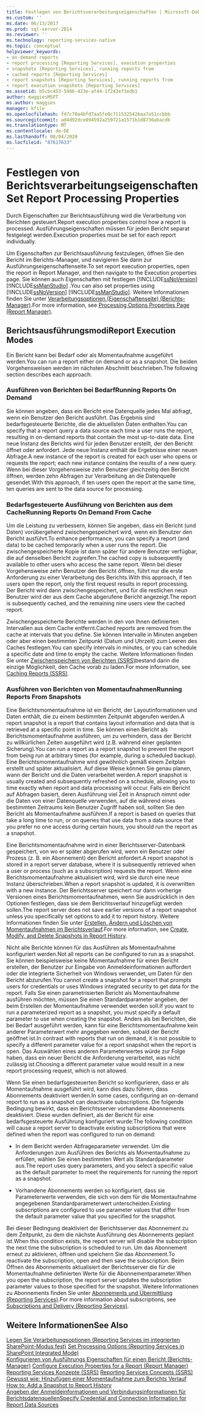 ```yaml
---
title: Festlegen von Berichtsverarbeitungseigenschaften | Microsoft-Dokumentation
ms.custom: ''
ms.date: 06/13/2017
ms.prod: sql-server-2014
ms.reviewer: ''
ms.technology: reporting-services-native
ms.topic: conceptual
helpviewer_keywords:
- on-demand reports
- report processing [Reporting Services], execution properties
- snapshots [Reporting Services], running reports from
- cached reports [Reporting Services]
- report snapshots [Reporting Services], running reports from
- report execution snapshots [Reporting Services]
ms.assetid: b5cbc453-5986-423e-af44-1f243ef3edb1
author: maggiesMSFT
ms.author: maggies
manager: kfile
ms.openlocfilehash: f47c70a4bfd7aa5fe0c711532542baa7a51ccbbb
ms.sourcegitcommit: ad4d92dce894592a259721a1571b1d8736abacdb
ms.translationtype: MT
ms.contentlocale: de-DE
ms.lasthandoff: 08/04/2020
ms.locfileid: "87617633"
---
```

# <a name="set-report-processing-properties"></a><span data-ttu-id="350cf-102">Festlegen von Berichtsverarbeitungseigenschaften</span><span class="sxs-lookup"><span data-stu-id="350cf-102">Set Report Processing Properties</span></span>
  <span data-ttu-id="350cf-103">Durch Eigenschaften zur Berichtsausführung wird die Verarbeitung von Berichten gesteuert.</span><span class="sxs-lookup"><span data-stu-id="350cf-103">Report execution properties control how a report is processed.</span></span> <span data-ttu-id="350cf-104">Ausführungseigenschaften müssen für jeden Bericht separat festgelegt werden.</span><span class="sxs-lookup"><span data-stu-id="350cf-104">Execution properties must be set for each report individually.</span></span>  
  
 <span data-ttu-id="350cf-105">Um Eigenschaften zur Berichtsausführung festzulegen, öffnen Sie den Bericht im Berichts-Manager, und navigieren Sie dann zur Ausführungseigenschaftenseite.</span><span class="sxs-lookup"><span data-stu-id="350cf-105">To set report execution properties, open the report in Report Manager, and then navigate to the Execution properties page.</span></span> <span data-ttu-id="350cf-106">Sie können auch Eigenschaften mit festlegen [!INCLUDE[ssNoVersion](../../includes/ssnoversion-md.md)] [!INCLUDE[ssManStudio](../../includes/ssmanstudio-md.md)] .</span><span class="sxs-lookup"><span data-stu-id="350cf-106">You can also set properties using [!INCLUDE[ssNoVersion](../../includes/ssnoversion-md.md)] [!INCLUDE[ssManStudio](../../includes/ssmanstudio-md.md)].</span></span> <span data-ttu-id="350cf-107">Weitere Informationen finden Sie unter [Verarbeitungsoptionen (Eigenschaftenseite) (Berichts-Manager)](../processing-options-properties-page-report-manager.md).</span><span class="sxs-lookup"><span data-stu-id="350cf-107">For more information, see [Processing Options Properties Page &#40;Report Manager&#41;](../processing-options-properties-page-report-manager.md).</span></span>  
  
## <a name="report-execution-modes"></a><span data-ttu-id="350cf-108">Berichtsausführungsmodi</span><span class="sxs-lookup"><span data-stu-id="350cf-108">Report Execution Modes</span></span>  
 <span data-ttu-id="350cf-109">Ein Bericht kann bei Bedarf oder als Momentaufnahme ausgeführt werden.</span><span class="sxs-lookup"><span data-stu-id="350cf-109">You can run a report either on demand or as a snapshot.</span></span> <span data-ttu-id="350cf-110">Die beiden Vorgehensweisen werden im nächsten Abschnitt beschrieben.</span><span class="sxs-lookup"><span data-stu-id="350cf-110">The following section describes each approach.</span></span>  
  
### <a name="running-reports-on-demand"></a><span data-ttu-id="350cf-111">Ausführen von Berichten bei Bedarf</span><span class="sxs-lookup"><span data-stu-id="350cf-111">Running Reports On Demand</span></span>  
 <span data-ttu-id="350cf-112">Sie können angeben, dass ein Bericht eine Datenquelle jedes Mal abfragt, wenn ein Benutzer den Bericht ausführt. Das Ergebnis sind bedarfsgesteuerte Berichte, die die aktuellsten Daten enthalten.</span><span class="sxs-lookup"><span data-stu-id="350cf-112">You can specify that a report query a data source each time a user runs the report, resulting in on-demand reports that contain the most up-to-date data.</span></span> <span data-ttu-id="350cf-113">Eine neue Instanz des Berichts wird für jeden Benutzer erstellt, der den Bericht öffnet oder anfordert. Jede neue Instanz enthält die Ergebnisse einer neuen Abfrage.</span><span class="sxs-lookup"><span data-stu-id="350cf-113">A new instance of the report is created for each user who opens or requests the report; each new instance contains the results of a new query.</span></span> <span data-ttu-id="350cf-114">Wenn bei dieser Vorgehensweise zehn Benutzer gleichzeitig den Bericht öffnen, werden zehn Abfragen zur Verarbeitung an die Datenquelle gesendet.</span><span class="sxs-lookup"><span data-stu-id="350cf-114">With this approach, if ten users open the report at the same time, ten queries are sent to the data source for processing.</span></span>  
  
### <a name="running-reports-on-demand-from-cache"></a><span data-ttu-id="350cf-115">Bedarfsgesteuerte Ausführung von Berichten aus dem Cache</span><span class="sxs-lookup"><span data-stu-id="350cf-115">Running Reports On Demand From Cache</span></span>  
 <span data-ttu-id="350cf-116">Um die Leistung zu verbessern, können Sie angeben, dass ein Bericht (und Daten) vorübergehend zwischengespeichert wird, wenn ein Benutzer den Bericht ausführt.</span><span class="sxs-lookup"><span data-stu-id="350cf-116">To enhance performance, you can specify a report (and data) to be cached temporarily when a user runs the report.</span></span> <span data-ttu-id="350cf-117">Die zwischengespeicherte Kopie ist dann später für andere Benutzer verfügbar, die auf denselben Bericht zugreifen.</span><span class="sxs-lookup"><span data-stu-id="350cf-117">The cached copy is subsequently available to other users who access the same report.</span></span> <span data-ttu-id="350cf-118">Wenn bei dieser Vorgehensweise zehn Benutzer den Bericht öffnen, führt nur die erste Anforderung zu einer Verarbeitung des Berichts.</span><span class="sxs-lookup"><span data-stu-id="350cf-118">With this approach, if ten users open the report, only the first request results in report processing.</span></span> <span data-ttu-id="350cf-119">Der Bericht wird dann zwischengespeichert, und für die restlichen neun Benutzer wird der aus dem Cache abgerufene Bericht angezeigt.</span><span class="sxs-lookup"><span data-stu-id="350cf-119">The report is subsequently cached, and the remaining nine users view the cached report.</span></span>  
  
 <span data-ttu-id="350cf-120">Zwischengespeicherte Berichte werden in den von Ihnen definierten Intervallen aus dem Cache entfernt.</span><span class="sxs-lookup"><span data-stu-id="350cf-120">Cached reports are removed from the cache at intervals that you define.</span></span> <span data-ttu-id="350cf-121">Sie können Intervalle in Minuten angeben oder aber einen bestimmten Zeitpunkt (Datum und Uhrzeit) zum Leeren des Caches festlegen.</span><span class="sxs-lookup"><span data-stu-id="350cf-121">You can specify intervals in minutes, or you can schedule a specific date and time to empty the cache.</span></span> <span data-ttu-id="350cf-122">Weitere Informationen finden Sie unter [Zwischenspeichern von Berichten &#40;SSRS&#41;](caching-reports-ssrs.md)bestand darin die einzige Möglichkeit, den Cache vorab zu laden.</span><span class="sxs-lookup"><span data-stu-id="350cf-122">For more information, see [Caching Reports &#40;SSRS&#41;](caching-reports-ssrs.md).</span></span>  
  
### <a name="running-reports-from-snapshots"></a><span data-ttu-id="350cf-123">Ausführen von Berichten von Momentaufnahmen</span><span class="sxs-lookup"><span data-stu-id="350cf-123">Running Reports From Snapshots</span></span>  
 <span data-ttu-id="350cf-124">Eine Berichtsmomentaufnahme ist ein Bericht, der Layoutinformationen und Daten enthält, die zu einem bestimmten Zeitpunkt abgerufen werden.</span><span class="sxs-lookup"><span data-stu-id="350cf-124">A report snapshot is a report that contains layout information and data that is retrieved at a specific point in time.</span></span> <span data-ttu-id="350cf-125">Sie können einen Bericht als Berichtsmomentaufnahme ausführen, um zu verhindern, dass der Bericht zu willkürlichen Zeiten ausgeführt wird (z.B. während einer geplanten Sicherung).</span><span class="sxs-lookup"><span data-stu-id="350cf-125">You can run a report as a report snapshot to prevent the report from being run at arbitrary times (for example, during a scheduled backup).</span></span> <span data-ttu-id="350cf-126">Eine Berichtsmomentaufnahme wird gewöhnlich gemäß einem Zeitplan erstellt und später aktualisiert. Auf diese Weise können Sie genau planen, wann der Bericht und die Daten verarbeitet werden.</span><span class="sxs-lookup"><span data-stu-id="350cf-126">A report snapshot is usually created and subsequently refreshed on a schedule, allowing you to time exactly when report and data processing will occur.</span></span> <span data-ttu-id="350cf-127">Falls ein Bericht auf Abfragen basiert, deren Ausführung viel Zeit in Anspruch nimmt oder die Daten von einer Datenquelle verwenden, auf die während eines bestimmten Zeitraums kein Benutzer Zugriff haben soll, sollten Sie den Bericht als Momentaufnahme ausführen.</span><span class="sxs-lookup"><span data-stu-id="350cf-127">If a report is based on queries that take a long time to run, or on queries that use data from a data source that you prefer no one access during certain hours, you should run the report as a snapshot.</span></span>  
  
 <span data-ttu-id="350cf-128">Eine Berichtsmomentaufnahme wird in einer Berichtsserver-Datenbank gespeichert, von wo er später abgerufen wird, wenn ein Benutzer oder Prozess (z. B. ein Abonnement) den Bericht anfordert.</span><span class="sxs-lookup"><span data-stu-id="350cf-128">A report snapshot is stored in a report server database, where it is subsequently retrieved when a user or process (such as a subscription) requests the report.</span></span> <span data-ttu-id="350cf-129">Wenn eine Berichtsmomentaufnahme aktualisiert wird, wird sie durch eine neue Instanz überschrieben.</span><span class="sxs-lookup"><span data-stu-id="350cf-129">When a report snapshot is updated, it is overwritten with a new instance.</span></span> <span data-ttu-id="350cf-130">Der Berichtsserver speichert nur dann vorherige Versionen eines Berichtsmomentaufnahmen, wenn Sie ausdrücklich in den Optionen festlegen, dass sie dem Berichtsverlauf hinzugefügt werden sollen.</span><span class="sxs-lookup"><span data-stu-id="350cf-130">The report server does not save earlier versions of a report snapshot unless you specifically set options to add it to report history.</span></span> <span data-ttu-id="350cf-131">Weitere Informationen finden Sie unter [Erstellen, Ändern und Löschen von Momentaufnahmen im Berichtsverlauf](create-modify-and-delete-snapshots-in-report-history.md).</span><span class="sxs-lookup"><span data-stu-id="350cf-131">For more information, see [Create, Modify, and Delete Snapshots in Report History](create-modify-and-delete-snapshots-in-report-history.md).</span></span>  
  
 <span data-ttu-id="350cf-132">Nicht alle Berichte können für das Ausführen als Momentaufnahme konfiguriert werden.</span><span class="sxs-lookup"><span data-stu-id="350cf-132">Not all reports can be configured to run as a snapshot.</span></span> <span data-ttu-id="350cf-133">Sie können beispielsweise keine Momentaufnahme für einen Bericht erstellen, der Benutzer zur Eingabe von Anmeldeinformationen auffordert oder die integrierte Sicherheit von Windows verwendet, um Daten für den Bericht abzurufen.</span><span class="sxs-lookup"><span data-stu-id="350cf-133">You cannot create a snapshot for a report that prompts users for credentials or uses Windows integrated security to get data for the report.</span></span> <span data-ttu-id="350cf-134">Falls Sie einen parametrisierten Bericht als Momentaufnahme ausführen möchten, müssen Sie einen Standardparameter angeben, der beim Erstellen der Momentaufnahme verwendet werden soll.</span><span class="sxs-lookup"><span data-stu-id="350cf-134">If you want to run a parameterized report as a snapshot, you must specify a default parameter to use when creating the snapshot.</span></span> <span data-ttu-id="350cf-135">Anders als bei Berichten, die bei Bedarf ausgeführt werden, kann für eine Berichtsmomentaufnahme kein anderer Parameterwert mehr angegeben werden, sobald der Bericht geöffnet ist.</span><span class="sxs-lookup"><span data-stu-id="350cf-135">In contrast with reports that run on demand, it is not possible to specify a different parameter value for a report snapshot when the report is open.</span></span> <span data-ttu-id="350cf-136">Das Auswählen eines anderen Parameterwertes würde zur Folge haben, dass ein neuer Bericht die Anforderung verarbeitet, was nicht zulässig ist.</span><span class="sxs-lookup"><span data-stu-id="350cf-136">Choosing a different parameter value would result in a new report processing request, which is not allowed.</span></span>  
  
 <span data-ttu-id="350cf-137">Wenn Sie einen bedarfsgesteuerten Bericht so konfigurieren, dass er als Momentaufnahme ausgeführt wird, kann dies dazu führen, dass Abonnements deaktiviert werden.</span><span class="sxs-lookup"><span data-stu-id="350cf-137">In some cases, configuring an on-demand report to run as a snapshot can deactivate subscriptions.</span></span> <span data-ttu-id="350cf-138">Die folgende Bedingung bewirkt, dass ein Berichtsserver vorhandene Abonnements deaktiviert. Diese wurden definiert, als der Bericht für eine bedarfsgesteuerte Ausführung konfiguriert wurde:</span><span class="sxs-lookup"><span data-stu-id="350cf-138">The following condition will cause a report server to deactivate existing subscriptions that were defined when the report was configured to run on demand:</span></span>  
  
-   <span data-ttu-id="350cf-139">In dem Bericht werden Abfrageparameter verwendet. Um die Anforderungen zum Ausführen des Berichts als Momentaufnahme zu erfüllen, wählen Sie einen bestimmten Wert als Standardparameter aus.</span><span class="sxs-lookup"><span data-stu-id="350cf-139">The report uses query parameters, and you select a specific value as the default parameter to meet the requirements for running the report as a snapshot.</span></span>  
  
-   <span data-ttu-id="350cf-140">Vorhandene Abonnements werden so konfiguriert, dass sie Parameterwerte verwenden, die sich von dem für die Momentaufnahme angegebenen Standardparameterwert unterscheiden.</span><span class="sxs-lookup"><span data-stu-id="350cf-140">Existing subscriptions are configured to use parameter values that differ from the default parameter value that you specified for the snapshot.</span></span>  
  
 <span data-ttu-id="350cf-141">Bei dieser Bedingung deaktiviert der Berichtsserver das Abonnement zu dem Zeitpunkt, zu dem die nächste Ausführung des Abonnements geplant ist.</span><span class="sxs-lookup"><span data-stu-id="350cf-141">When this condition exists, the report server will disable the subscription the next time the subscription is scheduled to run.</span></span> <span data-ttu-id="350cf-142">Um das Abonnement erneut zu aktivieren, öffnen und speichern Sie das Abonnement.</span><span class="sxs-lookup"><span data-stu-id="350cf-142">To reactivate the subscription, open and then save the subscription.</span></span> <span data-ttu-id="350cf-143">Beim Öffnen des Abonnements aktualisiert der Berichtsserver die für die Momentaufnahme definierten Werte für die Abonnementparameter.</span><span class="sxs-lookup"><span data-stu-id="350cf-143">When you open the subscription, the report server updates the subscription parameter values to those specified for the snapshot.</span></span> <span data-ttu-id="350cf-144">Weitere Informationen zu Abonnements finden Sie unter [Abonnements und Übermittlung (Reporting Services)](../subscriptions/subscriptions-and-delivery-reporting-services.md).</span><span class="sxs-lookup"><span data-stu-id="350cf-144">For more information about subscriptions, see [Subscriptions and Delivery &#40;Reporting Services&#41;](../subscriptions/subscriptions-and-delivery-reporting-services.md).</span></span>  
  
## <a name="see-also"></a><span data-ttu-id="350cf-145">Weitere Informationen</span><span class="sxs-lookup"><span data-stu-id="350cf-145">See Also</span></span>  
 <span data-ttu-id="350cf-146">[Legen Sie Verarbeitungsoptionen &#40;Reporting Services im integrierten SharePoint-Modus fest&#41;](../set-processing-options-reporting-services-in-sharepoint-integrated-mode.md) </span><span class="sxs-lookup"><span data-stu-id="350cf-146">[Set Processing Options &#40;Reporting Services in SharePoint Integrated Mode&#41;](../set-processing-options-reporting-services-in-sharepoint-integrated-mode.md) </span></span>  
 <span data-ttu-id="350cf-147">[Konfigurieren von Ausführungs Eigenschaften für einen Bericht &#40;Berichts-Manager&#41;](../reports/configure-execution-properties-for-a-report-report-manager.md) </span><span class="sxs-lookup"><span data-stu-id="350cf-147">[Configure Execution Properties for a Report  &#40;Report Manager&#41;](../reports/configure-execution-properties-for-a-report-report-manager.md) </span></span>  
 <span data-ttu-id="350cf-148">[Reporting Services Konzepte &#40;SSRS&#41;](../reporting-services-concepts-ssrs.md) </span><span class="sxs-lookup"><span data-stu-id="350cf-148">[Reporting Services Concepts &#40;SSRS&#41;](../reporting-services-concepts-ssrs.md) </span></span>  
 <span data-ttu-id="350cf-149">[Gewusst wie: Hinzufügen einer Momentaufnahme zum Berichts Verlauf](add-a-snapshot-to-report-history-report-manager.md) </span><span class="sxs-lookup"><span data-stu-id="350cf-149">[How to: Add a Snapshot to Report History](add-a-snapshot-to-report-history-report-manager.md) </span></span>  
 [<span data-ttu-id="350cf-150">Angeben der Anmeldeinformationen und Verbindungsinformationen für Berichtsdatenquellen</span><span class="sxs-lookup"><span data-stu-id="350cf-150">Specify Credential and Connection Information for Report Data Sources</span></span>](../report-data/specify-credential-and-connection-information-for-report-data-sources.md)  
  
  

